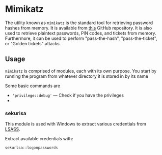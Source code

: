 # Mimikatz
The utility known as `mimikatz` is the standard tool for retrieving password hashes from memory. It is available from [this](https://github.com/gentilkiwi/mimikatz) GitHub repository. It is also used to retrieve plaintext passwords, PIN codes, and tickets from memory. Furthermore, it can be used to perform "pass-the-hash", "pass-the-ticket", or "Golden tickets" attacks. 

## Usage
`mimikatz` is comprised of modules, each with its own purpose. You start by running the program from whatever directory it is stored in by its name

Some basic commands are
- `'privilege::debug'` &mdash; Check if you have the privileges
- 
### sekurlsa
This module is used with Windows to extract various credentials from [LSASS](../../../knowledge-base/concepts/authentication.md#lsass). 

Extract available credentials with:
```
sekurlsa::logonpasswords
```
